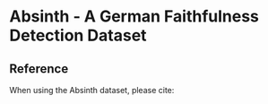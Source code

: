 # Absinth - A German Faithfulness Detection Dataset

## Reference

When using the Absinth dataset, please cite:

```bibtex

```